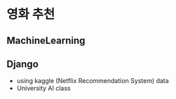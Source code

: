 # 영화 추천
## MachineLearning
## Django 
- using kaggle (Netflix Recommendation System) data 
- University AI class
